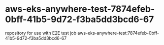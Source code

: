 # aws-eks-anywhere-test-7874efeb-0bff-41b5-9d72-f3ba5dd3bcd6-67
repository for use with E2E test job aws-eks-anywhere-test:7874efeb-0bff-41b5-9d72-f3ba5dd3bcd6-67
